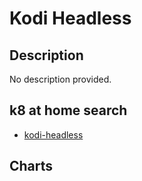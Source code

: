 # Kodi Headless

## Description

No description provided.

## k8 at home search

- [kodi-headless](https://nanne.dev/k8s-at-home-search/#/kodi-headless)

## Charts


